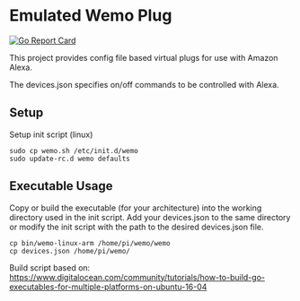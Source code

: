 # Emulated Wemo Plug

[![Go Report Card](https://goreportcard.com/badge/github.com/adamgalloway/wemo-server-go)](https://goreportcard.com/report/github.com/adamgalloway/wemo-server-go)

This project provides config file based virtual plugs for use with Amazon Alexa.

The devices.json specifies on/off commands to be controlled with Alexa.

## Setup

Setup init script (linux)

```
sudo cp wemo.sh /etc/init.d/wemo
sudo update-rc.d wemo defaults
```

## Executable Usage

Copy or build the executable (for your architecture) into the working directory used in the init script. Add your devices.json to the same directory or modify the init script with the path to the desired devices.json file.

```
cp bin/wemo-linux-arm /home/pi/wemo/wemo
cp devices.json /home/pi/wemo/
```

Build script based on: https://www.digitalocean.com/community/tutorials/how-to-build-go-executables-for-multiple-platforms-on-ubuntu-16-04
